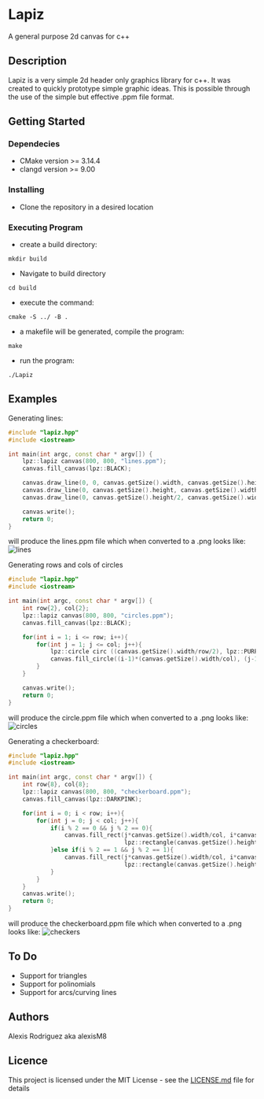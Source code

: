 # Lapiz

A general purpose 2d canvas for c++

## Description

Lapiz is a very simple 2d header only graphics library for c++. It was created to quickly prototype simple graphic ideas. This is possible through the use of the simple but effective .ppm file format.

## Getting Started 

### Dependecies

* CMake version >= 3.14.4
* clangd version >= 9.00

### Installing

* Clone the repository in a desired location

### Executing Program

* create a build directory: 
```
mkdir build
```
* Navigate to build directory
```
cd build
```
* execute the command:
```
cmake -S ../ -B .
```
* a makefile will be generated, compile the program:
```
make
```
* run the program:
```
./Lapiz
```
## Examples
Generating lines:
```cpp
#include "lapiz.hpp" 
#include <iostream>

int main(int argc, const char * argv[]) {
    lpz::lapiz canvas(800, 800, "lines.ppm");
    canvas.fill_canvas(lpz::BLACK);

    canvas.draw_line(0, 0, canvas.getSize().width, canvas.getSize().height, lpz::YELLOW);
    canvas.draw_line(0, canvas.getSize().height, canvas.getSize().width, 0, lpz::GREEN);
    canvas.draw_line(0, canvas.getSize().height/2, canvas.getSize().width, canvas.getSize().height/2, lpz::LIGHTPINK);

    canvas.write();
    return 0;
}
```
will produce the lines.ppm file which when converted to a .png looks like:
![lines](https://github.com/alexisM8/Lapiz/blob/main/examples/lines.png)

Generating rows and cols of circles
```cpp
#include "lapiz.hpp" 
#include <iostream>

int main(int argc, const char * argv[]) {
    int row{2}, col{2};
    lpz::lapiz canvas(800, 800, "circles.ppm");
    canvas.fill_canvas(lpz::BLACK);

    for(int i = 1; i <= row; i++){
        for(int j = 1; j <= col; j++){
            lpz::circle circ ((canvas.getSize().width/row/2), lpz::PURPLE);
            canvas.fill_circle((i-1)*(canvas.getSize().width/col), (j-1)*(canvas.getSize().height/row), circ);
        }
    }

    canvas.write();
    return 0;
}
```
will produce the circle.ppm file which when converted to a .png looks like:
![circles](https://github.com/alexisM8/Lapiz/blob/main/examples/circles.png)

Generating a checkerboard:
```cpp
#include "lapiz.hpp" 
#include <iostream>

int main(int argc, const char * argv[]) {
    int row{8}, col{8};
    lpz::lapiz canvas(800, 800, "checkerboard.ppm");
    canvas.fill_canvas(lpz::DARKPINK);

    for(int i = 0; i < row; i++){
        for(int j = 0; j < col; j++){
            if(i % 2 == 0 && j % 2 == 0){
                canvas.fill_rect(j*canvas.getSize().width/col, i*canvas.getSize().height/row,
                                 lpz::rectangle(canvas.getSize().height/row, canvas.getSize().width/col, lpz::LIGHTPINK));
            }else if(i % 2 == 1 && j % 2 == 1){
                canvas.fill_rect(j*canvas.getSize().width/col, i*canvas.getSize().height/row,
                                 lpz::rectangle(canvas.getSize().height/row, canvas.getSize().width/col, lpz::LIGHTPINK));
            }
        }
    }
    canvas.write();
    return 0;
}
```
will produce the checkerboard.ppm file which when converted to a .png looks like:
![checkers](https://github.com/alexisM8/Lapiz/blob/main/examples/chekerboard.png)

## To Do
* Support for triangles
* Support for polinomials
* Support for arcs/curving lines

## Authors
Alexis Rodriguez aka alexisM8

## Licence
This project is licensed under the MIT License - see the [LICENSE.md](https://github.com/alexisM8/Lapiz/blob/main/LICENSE.md) file for details
